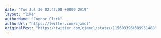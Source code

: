 ```yaml
---
date: "Tue Jul 30 02:49:08 +0000 2019"
layout: "like"
authorName: "Connor Clark"
authorUrl: "https://twitter.com/cjamcl"
originalPost: "https://twitter.com/cjamcl/status/1156033960389951488"
---
```

